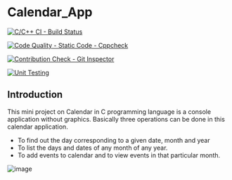 # Calendar_App

[![C/C++ CI - Build Status](https://github.com/Preethu25/Mini-Project/actions/workflows/c-cpp.yml/badge.svg)](https://github.com/Preethu25/Mini-Project/actions/workflows/c-cpp.yml)

[![Code Quality - Static Code - Cppcheck](https://github.com/Preethu25/Mini-Project/actions/workflows/cpp_check.yml/badge.svg)](https://github.com/Preethu25/Mini-Project/actions/workflows/cpp_check.yml)

[![Contribution Check - Git Inspector](https://github.com/Preethu25/Mini-Project/actions/workflows/gitinspector.yml/badge.svg)](https://github.com/Preethu25/Mini-Project/actions/workflows/gitinspector.yml)

[![Unit Testing](https://github.com/Preethu25/Mini-Project/actions/workflows/unit-test.yml/badge.svg)](https://github.com/Preethu25/Mini-Project/actions/workflows/unit-test.yml)


## Introduction 
This mini project on Calendar in C programming language is a console application without graphics. Basically three operations can be done in this calendar application.
- To find out the day corresponding to a given date, month and year 
- To list the days and dates of any month of any year.
- To add events to calendar and to view events in that particular month.

![image](https://user-images.githubusercontent.com/80700297/114712319-97d08580-9d4d-11eb-836c-486ad93db118.png)

